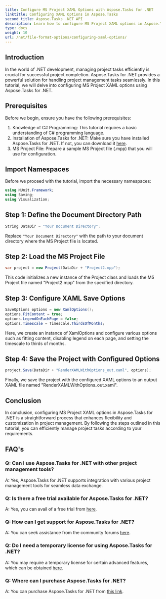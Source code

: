 ```yaml
---
title: Configure MS Project XAML Options with Aspose.Tasks for .NET
linktitle: Configuring XAML Options in Aspose.Tasks
second_title: Aspose.Tasks .NET API
description: Learn how to configure MS Project XAML options in Aspose.Tasks for .NET. Enhance project management flexibility and customization with step-by-step guidance.
type: docs
weight: 10
url: /net/file-format-options/configuring-xaml-options/
---
```

## Introduction
In the world of .NET development, managing project tasks efficiently is crucial for successful project completion. Aspose.Tasks for .NET provides a powerful solution for handling project management tasks seamlessly. In this tutorial, we will delve into configuring MS Project XAML options using Aspose.Tasks for .NET. 
## Prerequisites
Before we begin, ensure you have the following prerequisites:
1. Knowledge of C# Programming: This tutorial requires a basic understanding of C# programming language.
2. Installation of Aspose.Tasks for .NET: Make sure you have installed Aspose.Tasks for .NET. If not, you can download it [here](https://releases.aspose.com/tasks/net/).
3. MS Project File: Prepare a sample MS Project file (.mpp) that you will use for configuration.
## Import Namespaces
Before we proceed with the tutorial, import the necessary namespaces:
```csharp
using NUnit.Framework;
using Saving;
using Visualization;
```
## Step 1: Define the Document Directory Path
```csharp
String DataDir = "Your Document Directory";
```
Replace `"Your Document Directory"` with the path to your document directory where the MS Project file is located.
## Step 2: Load the MS Project File
```csharp
var project = new Project(DataDir + "Project2.mpp");
```
This code initializes a new instance of the Project class and loads the MS Project file named "Project2.mpp" from the specified directory.
## Step 3: Configure XAML Save Options
```csharp
SaveOptions options = new XamlOptions();
options.FitContent = true;
options.LegendOnEachPage = false;
options.Timescale = Timescale.ThirdsOfMonths;
```
Here, we create an instance of XamlOptions and configure various options such as fitting content, disabling legend on each page, and setting the timescale to thirds of months.
## Step 4: Save the Project with Configured Options
```csharp
project.Save(DataDir + "RenderXAMLWithOptions_out.xaml", options);
```
Finally, we save the project with the configured XAML options to an output XAML file named "RenderXAMLWithOptions_out.xaml".
## Conclusion
In conclusion, configuring MS Project XAML options in Aspose.Tasks for .NET is a straightforward process that enhances flexibility and customization in project management. By following the steps outlined in this tutorial, you can efficiently manage project tasks according to your requirements.

## FAQ's

### Q: Can I use Aspose.Tasks for .NET with other project management tools?

A: Yes, Aspose.Tasks for .NET supports integration with various project management tools for seamless data exchange.

### Q: Is there a free trial available for Aspose.Tasks for .NET?

A: Yes, you can avail of a free trial from [here](https://releases.aspose.com/).

### Q: How can I get support for Aspose.Tasks for .NET?

A: You can seek assistance from the community forums [here](https://forum.aspose.com/c/tasks/15).

### Q: Do I need a temporary license for using Aspose.Tasks for .NET?

A: You may require a temporary license for certain advanced features, which can be obtained [here](https://purchase.aspose.com/temporary-license/).

### Q: Where can I purchase Aspose.Tasks for .NET?

A: You can purchase Aspose.Tasks for .NET from [this link](https://purchase.aspose.com/buy).
